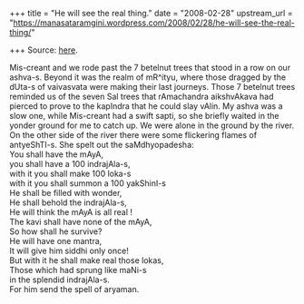 +++
title = "He will see the real thing."
date = "2008-02-28"
upstream_url = "https://manasataramgini.wordpress.com/2008/02/28/he-will-see-the-real-thing/"

+++
Source: [here](https://manasataramgini.wordpress.com/2008/02/28/he-will-see-the-real-thing/).

Mis-creant and we rode past the 7 betelnut trees that stood in a row on our ashva-s. Beyond it was the realm of mR^ityu, where those dragged by the dUta-s of vaivasvata were making their last journeys. Those 7 betelnut trees reminded us of the seven Sal trees that rAmachandra aikshvAkava had pierced to prove to the kapIndra that he could slay vAlin. My ashva was a slow one, while Mis-creant had a swift sapti, so she briefly waited in the yonder ground for me to catch up. We were alone in the ground by the river. On the other side of the river there were some flickering flames of antyeShTI-s. She spelt out the saMdhyopadesha:  
You shall have the mAyA,  
you shall have a 100 indrajAla-s,  
with it you shall make 100 loka-s  
with it you shall summon a 100 yakShinI-s  
He shall be filled with wonder,  
He shall behold the indrajAla-s,  
He will think the mAyA is all real !  
The kavi shall have none of the mAyA,  
So how shall he survive?  
He will have one mantra,  
It will give him siddhi only once!  
But with it he shall make real those lokas,  
Those which had sprung like maNi-s  
in the splendid indrajAla-s.  
For him send the spell of aryaman.

